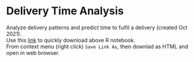 # Delivery Time Analysis

Analyze delivery patterns and predict time to fulfil a delivery (created Oct 2021).  
Use this [link](https://raw.githubusercontent.com/SuhasSrinivasan/delivery-time/main/R_Notebook.html) to quickly download above R notebook.  
From context menu (right click) `Save Link As`, then downlad as HTML and open in web browser.
